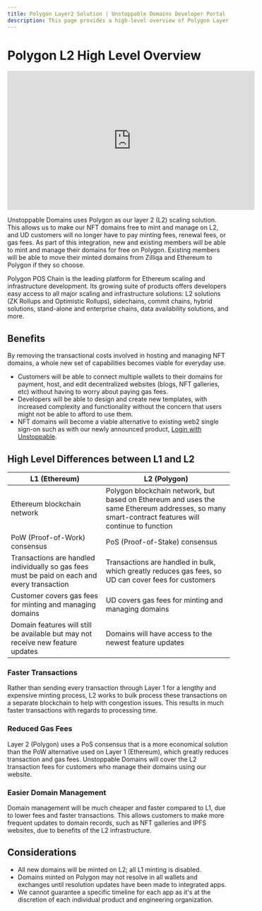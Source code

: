 ```yaml
---
title: Polygon Layer2 Solution | Unstoppable Domains Developer Portal
description: This page provides a high-level overview of Polygon Layer 2 scaling solution for Unstoppable Domains.
---
```


# Polygon L2 High Level Overview

<iframe width="560" height="315" src="https://www.youtube.com/embed/5IVXzy2VBeY" title="YouTube video player" frameborder="0" allow="accelerometer; autoplay; clipboard-write; encrypted-media; gyroscope; picture-in-picture" allowfullscreen></iframe>

Unstoppable Domains uses Polygon as our layer 2 (L2) scaling solution. This allows us to make our NFT domains free to mint and manage on L2, and UD customers will no longer have to pay minting fees, renewal fees, or gas fees. As part of this integration, new and existing members will be able to mint and manage their domains for free on Polygon. Existing members will be able to move their minted domains from Zilliqa and Ethereum to Polygon if they so choose.

Polygon POS Chain is the leading platform for Ethereum scaling and infrastructure development. Its growing suite of products offers developers easy access to all major scaling and infrastructure solutions: L2 solutions (ZK Rollups and Optimistic Rollups), sidechains, commit chains, hybrid solutions, stand-alone and enterprise chains, data availability solutions, and more.

## Benefits

By removing the transactional costs involved in hosting and managing NFT domains, a whole new set of capabilities becomes viable for everyday use.

* Customers will be able to connect multiple wallets to their domains for payment, host, and edit decentralized websites (blogs, NFT galleries, etc) without having to worry about paying gas fees.
* Developers will be able to design and create new templates, with increased complexity and functionality without the concern that users might not be able to afford to use them.
* NFT domains will become a viable alternative to existing web2 single sign-on such as with our newly announced product, [Login with Unstoppable](/login-with-unstoppable/index.md).

## High Level Differences between L1 and L2

| L1 (Ethereum)                                                                                | L2 (Polygon)                                                                                                                                      |
| -------------------------------------------------------------------------------------------- | ------------------------------------------------------------------------------------------------------------------------------------------------- |
| Ethereum blockchain network                                                                  | Polygon blockchain network, but based on Ethereum and uses the same Ethereum addresses, so many smart-contract features will continue to function |
| PoW (Proof-of-Work) consensus                                                                | PoS (Proof-of-Stake) consensus                                                                                                                    |
| Transactions are handled individually so gas fees must be paid on each and every transaction | Transactions are handled in bulk, which greatly reduces gas fees, so UD can cover fees for customers                                              |
| Customer covers gas fees for minting and managing domains                                    | UD covers gas fees for minting and managing domains                                                                                               |
| Domain features will still be available but may not receive new feature updates              | Domains will have access to the newest feature updates                                                                                            |

### Faster Transactions

Rather than sending every transaction through Layer 1 for a lengthy and expensive minting process, L2 works to bulk process these transactions on a separate blockchain to help with congestion issues. This results in much faster transactions with regards to processing time.

### Reduced Gas Fees

Layer 2 (Polygon) uses a PoS consensus that is a more economical solution than the PoW alternative used on Layer 1 (Ethereum), which greatly reduces transaction and gas fees. Unstoppable Domains will cover the L2 transaction fees for customers who manage their domains using our website.

### Easier Domain Management

Domain management will be much cheaper and faster compared to L1, due to lower fees and faster transactions. This allows customers to make more frequent updates to domain records, such as NFT galleries and IPFS websites, due to benefits of the L2 infrastructure.

## Considerations

* All new domains will be minted on L2; all L1 minting is disabled.
* Domains minted on Polygon may not resolve in all wallets and exchanges until resolution updates have been made to integrated apps.
* We cannot guarantee a specific timeline for each app as it's at the discretion of each individual product and engineering organization.
